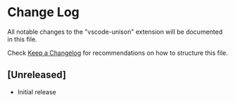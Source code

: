 # Change Log

All notable changes to the "vscode-unison" extension will be documented in this file.

Check [Keep a Changelog](http://keepachangelog.com/) for recommendations on how to structure this file.

## [Unreleased]

- Initial release